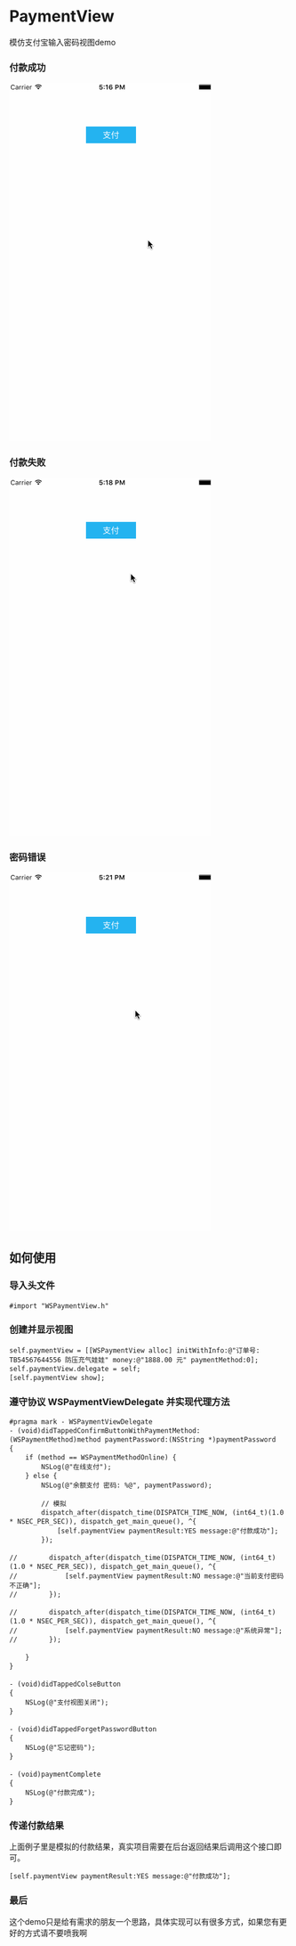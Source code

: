 # PaymentView
模仿支付宝输入密码视图demo

### 付款成功

![demo图片](https://github.com/6ag/PaymentView/blob/master/paymentViewDemo/1.gif)

### 付款失败
![demo图片](https://github.com/6ag/PaymentView/blob/master/paymentViewDemo/2.gif)

### 密码错误

![demo图片](https://github.com/6ag/PaymentView/blob/master/paymentViewDemo/3.gif)

## 如何使用
### 导入头文件

```objc
#import "WSPaymentView.h"
```

### 创建并显示视图

```objc
self.paymentView = [[WSPaymentView alloc] initWithInfo:@"订单号: TB54567644556 防压充气娃娃" money:@"1888.00 元" paymentMethod:0];
self.paymentView.delegate = self;
[self.paymentView show];

```

### 遵守协议 **WSPaymentViewDelegate** 并实现代理方法

```objc
#pragma mark - WSPaymentViewDelegate
- (void)didTappedConfirmButtonWithPaymentMethod:(WSPaymentMethod)method paymentPassword:(NSString *)paymentPassword
{
    if (method == WSPaymentMethodOnline) {
        NSLog(@"在线支付");
    } else {
        NSLog(@"余额支付 密码: %@", paymentPassword);
        
        // 模拟
        dispatch_after(dispatch_time(DISPATCH_TIME_NOW, (int64_t)(1.0 * NSEC_PER_SEC)), dispatch_get_main_queue(), ^{
            [self.paymentView paymentResult:YES message:@"付款成功"];
        });
        
//        dispatch_after(dispatch_time(DISPATCH_TIME_NOW, (int64_t)(1.0 * NSEC_PER_SEC)), dispatch_get_main_queue(), ^{
//            [self.paymentView paymentResult:NO message:@"当前支付密码不正确"];
//        });
        
//        dispatch_after(dispatch_time(DISPATCH_TIME_NOW, (int64_t)(1.0 * NSEC_PER_SEC)), dispatch_get_main_queue(), ^{
//            [self.paymentView paymentResult:NO message:@"系统异常"];
//        });
        
    }
}

- (void)didTappedColseButton
{
    NSLog(@"支付视图关闭");
}

- (void)didTappedForgetPasswordButton
{
    NSLog(@"忘记密码");
}

- (void)paymentComplete
{
    NSLog(@"付款完成");
}
```

### 传递付款结果

上面例子里是模拟的付款结果，真实项目需要在后台返回结果后调用这个接口即可。

```objc
[self.paymentView paymentResult:YES message:@"付款成功"];
```

### 最后

这个demo只是给有需求的朋友一个思路，具体实现可以有很多方式，如果您有更好的方式请不要喷我啊


